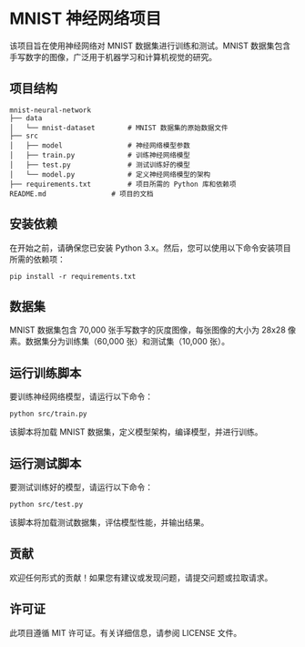 # MNIST 神经网络项目

该项目旨在使用神经网络对 MNIST 数据集进行训练和测试。MNIST 数据集包含手写数字的图像，广泛用于机器学习和计算机视觉的研究。

## 项目结构

```
mnist-neural-network
├── data
│   └── mnist-dataset        # MNIST 数据集的原始数据文件
├── src
│   ├── model                # 神经网络模型参数
│   ├── train.py             # 训练神经网络模型
│   ├── test.py              # 测试训练好的模型
│   └── model.py             # 定义神经网络模型的架构
├── requirements.txt         # 项目所需的 Python 库和依赖项
README.md                # 项目的文档
```

## 安装依赖

在开始之前，请确保您已安装 Python 3.x。然后，您可以使用以下命令安装项目所需的依赖项：

```
pip install -r requirements.txt
```

## 数据集

MNIST 数据集包含 70,000 张手写数字的灰度图像，每张图像的大小为 28x28 像素。数据集分为训练集（60,000 张）和测试集（10,000 张）。

## 运行训练脚本

要训练神经网络模型，请运行以下命令：

```
python src/train.py
```

该脚本将加载 MNIST 数据集，定义模型架构，编译模型，并进行训练。

## 运行测试脚本

要测试训练好的模型，请运行以下命令：

```
python src/test.py
```

该脚本将加载测试数据集，评估模型性能，并输出结果。

## 贡献

欢迎任何形式的贡献！如果您有建议或发现问题，请提交问题或拉取请求。

## 许可证

此项目遵循 MIT 许可证。有关详细信息，请参阅 LICENSE 文件。

